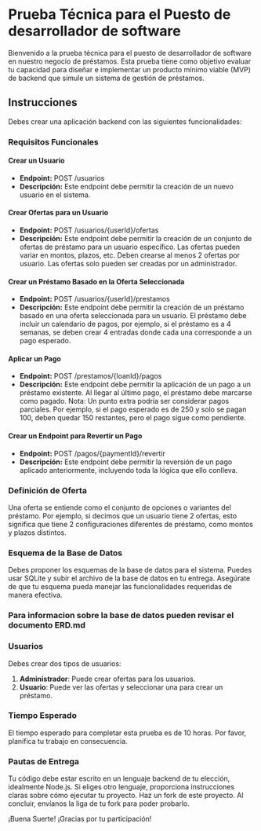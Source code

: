 # Prueba Técnica para el Puesto de desarrollador de software

Bienvenido a la prueba técnica para el puesto de desarrollador de software en nuestro negocio de préstamos. Esta prueba tiene como objetivo evaluar tu capacidad para diseñar e implementar un producto mínimo viable (MVP) de backend que simule un sistema de gestión de préstamos.

## Instrucciones

Debes crear una aplicación backend con las siguientes funcionalidades:

### Requisitos Funcionales

#### Crear un Usuario

- **Endpoint:** POST /usuarios
- **Descripción:** Este endpoint debe permitir la creación de un nuevo usuario en el sistema.


#### Crear Ofertas para un Usuario

- **Endpoint:** POST /usuarios/{userId}/ofertas
- **Descripción:** Este endpoint debe permitir la creación de un conjunto de ofertas de préstamo para un usuario específico. Las ofertas pueden variar en montos, plazos, etc. Deben crearse al menos 2 ofertas por usuario. Las ofertas solo pueden ser creadas por un administrador.


#### Crear un Préstamo Basado en la Oferta Seleccionada

- **Endpoint:** POST /usuarios/{userId}/prestamos
- **Descripción:** Este endpoint debe permitir la creación de un préstamo basado en una oferta seleccionada para un usuario. El préstamo debe incluir un calendario de pagos, por ejemplo, si el préstamo es a 4 semanas, se deben crear 4 entradas donde cada una corresponde a un pago esperado.


#### Aplicar un Pago

- **Endpoint:** POST /prestamos/{loanId}/pagos
- **Descripción:** Este endpoint debe permitir la aplicación de un pago a un préstamo existente. Al llegar al último pago, el préstamo debe marcarse como pagado. Nota: Un punto extra podría ser considerar pagos parciales. Por ejemplo, si el pago esperado es de 250 y solo se pagan 100, deben quedar 150 restantes, pero el pago sigue como pendiente.


#### Crear un Endpoint para Revertir un Pago

- **Endpoint:** POST /pagos/{paymentId}/revertir
- **Descripción:** Este endpoint debe permitir la reversión de un pago aplicado anteriormente, incluyendo toda la lógica que ello conlleva.


### Definición de Oferta

Una oferta se entiende como el conjunto de opciones o variantes del préstamo. Por ejemplo, si decimos que un usuario tiene 2 ofertas, esto significa que tiene 2 configuraciones diferentes de préstamo, como montos y plazos distintos.

### Esquema de la Base de Datos

Debes proponer los esquemas de la base de datos para el sistema. Puedes usar SQLite y subir el archivo de la base de datos en tu entrega. Asegúrate de que tu esquema pueda manejar las funcionalidades requeridas de manera efectiva.

### Para informacion sobre la base de datos pueden revisar el documento ERD.md

### Usuarios

Debes crear dos tipos de usuarios:

1. **Administrador**: Puede crear ofertas para los usuarios.
2. **Usuario**: Puede ver las ofertas y seleccionar una para crear un préstamo.

### Tiempo Esperado

El tiempo esperado para completar esta prueba es de 10 horas. Por favor, planifica tu trabajo en consecuencia.

### Pautas de Entrega

Tu código debe estar escrito en un lenguaje backend de tu elección, idealmente Node.js. Si eliges otro lenguaje, proporciona instrucciones claras sobre cómo ejecutar tu proyecto.
Haz un fork de este proyecto.
Al concluir, envíanos la liga de tu fork para poder probarlo.

¡Buena Suerte!
¡Gracias por tu participación!
